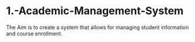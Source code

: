 # 1.-Academic-Management-System
The Aim is to create a system that allows for managing student information and course enrollment.
